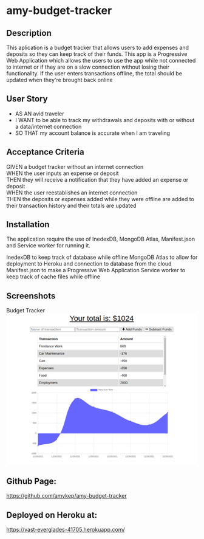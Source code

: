 # amy-budget-tracker

## Description
This aplication is a budget tracker that allows users to add expenses and deposits so they can keep track of their funds. This app is a Progressive Web Application which allows the users to use the app while not connected to internet or if they are on a slow connection without losing their functionality. If the user enters transactions offline, the total should be updated when they're brought back online

## User Story
* AS AN avid traveler
* I WANT to be able to track my withdrawals and deposits with or without a data/internet connection
* SO THAT my account balance is accurate when I am traveling 

## Acceptance Criteria
GIVEN a budget tracker without an internet connection</br>
WHEN the user inputs an expense or deposit</br>
THEN they will receive a notification that they have added an expense or deposit</br>
WHEN the user reestablishes an internet connection</br>
THEN the deposits or expenses added while they were offline are added to their transaction history and their totals are updated</br>

## Installation
The application require the use of InedexDB, MongoDB Atlas, Manifest.json and Service worker for running it.

InedexDB to keep track of database while offline
MongoDB Atlas to allow for deployment to Heroku and connection to database from the cloud
Manifest.json to make a Progressive Web Application
Service worker to keep track of cache files while offline

## Screenshots
Budget Tracker
![Screenshot of note adding](./public/budget-tracker.png)</br>

## Github Page: 
https://github.com/amykep/amy-budget-tracker

## Deployed on Heroku at:
 https://vast-everglades-41705.herokuapp.com/